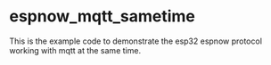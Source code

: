 # espnow_mqtt_sametime
This is the example code to demonstrate the esp32 espnow protocol working with mqtt at the same time.
